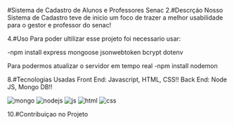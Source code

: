 #Sistema de Cadastro de Alunos e Professores Senac
2.#Descrçáo
Nosso Sistema de Cadastro teve de inicio um foco de trazer 
a melhor usabilidade para o gestor e professor do senac!



4.#Uso
Para poder ultilizar esse projeto foi necessario usar: 

-npm install express mongoose jsonwebtoken bcrypt dotenv 

Para podermos atualizar o servidor em tempo real
-npm install nodemon 

8.#Tecnologias Usadas 
Front End: Javascript, HTML, CSS!!
Back End: Node JS, Mongo DB!!


![mongo](https://github.com/user-attachments/assets/2af3c29d-c5c7-4869-a10f-683dbebcc0b6)
![nodejs](https://github.com/user-attachments/assets/ef6a23c9-345f-4cb9-9789-a09077bd1855)
![js](https://github.com/user-attachments/assets/8692a37e-b074-4582-bf03-fbbd79e27a5f)
![html](https://github.com/user-attachments/assets/3475b32d-ee8c-47ff-87e1-8c30f6097f2e)
![css](https://github.com/user-attachments/assets/0c9d9339-65f0-4625-932e-7b3e510e1469)


10.#Contribuiçao no Projeto


